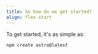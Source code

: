 ```yaml
---
title: So how do we get started?
align: flex-start
---
```


To get started, it's as simple as:

```bash
npm create astro@latest
```
